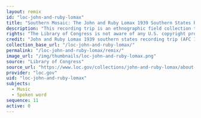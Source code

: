 ```yaml
---
layout: remix
id: "loc-john-and-ruby-lomax"
title: "Southern Mosaic: The John and Ruby Lomax 1939 Southern States Recording Trip"
description: "This recording trip is an ethnographic field collection that includes nearly 700 sound recordings, as well as fieldnotes, dust jackets, and other manuscripts documenting a three-month, 6,502-mile trip through the southern United States."
rights: "The Library of Congress is not aware of any U.S. copyright protection (see Title 17, U.S.C.) or any other restrictions in the material in this collection. Users should keep in mind that the Library of Congress is providing access to these materials strictly for educational and research purposes. The written permission of the copyright owners and/or other holders of rights (such as publicity and/or privacy rights) is required for distribution, reproduction, or other use of protected items beyond that allowed by fair use or other statutory exemptions. Responsibility for making an independent legal assessment of an item and securing any necessary permissions ultimately rests with persons desiring to use the item."
credit: "John and Ruby Lomax 1939 southern states recording trip (AFC 1939/001), American Folklife Center, Library of Congress"
collection_base_url: "/loc-john-and-ruby-lomax/"
permalink: "/loc-john-and-ruby-lomax/remix/"
image_url: "/img/thumbnails/loc-john-and-ruby-lomax.png"
source: "Library of Congress"
source_url: "https://www.loc.gov/collections/john-and-ruby-lomax/about-this-collection/"
provider: "loc.gov"
uid: "loc-john-and-ruby-lomax"
subjects:
  - Music
  - Spoken word
sequence: 11
active: 0
---
```

